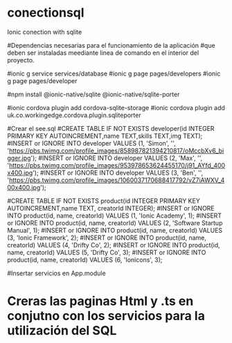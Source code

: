 # conectionsql
Ionic conection with sqlite

#Dependencias necesarias para el funcionamiento de la aplicación
#que deben ser instaladas meediante linea de comando en el interior del proyecto.

#ionic g service services/database
#ionic g page pages/developers
#ionic g page pages/developer
 
#npm install @ionic-native/sqlite @ionic-native/sqlite-porter
 
#ionic cordova plugin add cordova-sqlite-storage
#ionic cordova plugin add uk.co.workingedge.cordova.plugin.sqliteporter

#Crear el see.sql
#CREATE TABLE IF NOT EXISTS developer(id INTEGER PRIMARY KEY AUTOINCREMENT,name TEXT,skills TEXT,img TEXT);
#INSERT or IGNORE INTO developer VALUES (1, 'Simon', '', 'https://pbs.twimg.com/profile_images/858987821394210817/oMccbXv6_bigger.jpg');
#INSERT or IGNORE INTO developer VALUES (2, 'Max', '', 'https://pbs.twimg.com/profile_images/953978653624455170/j91_AYfd_400x400.jpg');
#INSERT or IGNORE INTO developer VALUES (3, 'Ben', '', 'https://pbs.twimg.com/profile_images/1060037170688417792/vZ7iAWXV_400x400.jpg');
 
#CREATE TABLE IF NOT EXISTS product(id INTEGER PRIMARY KEY AUTOINCREMENT,name TEXT, creatorId INTEGER);
#INSERT or IGNORE INTO product(id, name, creatorId) VALUES (1, 'Ionic Academy', 1);
#INSERT or IGNORE INTO product(id, name, creatorId) VALUES (2, 'Software Startup Manual', 1);
#INSERT or IGNORE INTO product(id, name, creatorId) VALUES (3, 'Ionic Framework', 2);
#INSERT or IGNORE INTO product(id, name, creatorId) VALUES (4, 'Drifty Co', 2);
#INSERT or IGNORE INTO product(id, name, creatorId) VALUES (5, 'Drifty Co', 3);
#INSERT or IGNORE INTO product(id, name, creatorId) VALUES (6, 'Ionicons', 3);


#Insertar servicios en App.module
# Creras las paginas Html y .ts en conjutno con los servicios para la utilización del SQL 
